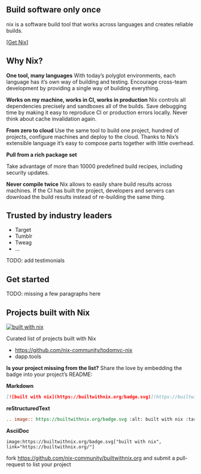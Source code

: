 ## Build software only once

nix is a software build tool that works across languages and creates reliable builds.

[[Get Nix](https://nixos.org/nix/)]

## Why Nix?

**One tool, many languages**
With today’s polyglot environments, each language has it’s own way of building and testing. Encourage cross-team development by providing a single way of building everything.

**Works on my machine, works in CI, works in production**
Nix controls all dependencies precisely and sandboxes all of the builds. Save debugging time by making it easy to reproduce CI or production errors locally. Never think about cache invalidation again.

**From zero to cloud**
Use the same tool to build one project, hundred of projects, configure machines and deploy to the cloud. Thanks to Nix’s extensible language it’s easy to compose parts together with little overhead.

**Pull from a rich package set**

Take advantage of more than 10000 predefined build recipes, including security updates.

**Never compile twice**
Nix allows to easily share build results across machines. If the CI has built the project, developers and servers can download the build results instead of re-building the same thing.

## Trusted by industry leaders
- Target
- Tumblr
- Tweag
- …

TODO: add testimonials


## Get started

TODO: missing a few paragraphs here


## Projects built with Nix

[![built with nix](https://builtwithnix.org/badge.svg)](https://builtwithnix.org)

Curated list of projects built with Nix

- https://github.com/nix-community/todomvc-nix
- dapp.tools

**Is your project missing from the list?**
Share the love by embedding the badge into your project’s README:

**Markdown**

```md
[![built with nix](https://builtwithnix.org/badge.svg)](https://builtwithnix.org)
```

**reStructuredText**

```rst
.. image:: https://builtwithnix.org/badge.svg :alt: built with nix :target: https://builtwithnix.org
```

**AsciiDoc**

```asciidoc
image:https://builtwithnix.org/badge.svg["built with nix", link="https://builtwithnix.org/"]
```

fork https://github.com/nix-community/builtwithnix.org and submit a pull-request to list your project
